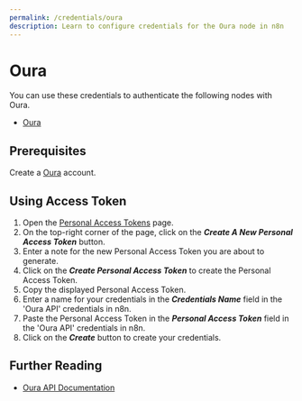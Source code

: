 ```yaml
---
permalink: /credentials/oura
description: Learn to configure credentials for the Oura node in n8n
---
```


# Oura

You can use these credentials to authenticate the following nodes with Oura.
- [Oura](../../nodes-library/nodes/Oura/README.md)

## Prerequisites

Create a [Oura](https://www.ouraring.com/) account.

## Using Access Token

1. Open the [Personal Access Tokens](https://cloud.ouraring.com/personal-access-tokens) page.
2. On the top-right corner of the page, click on the ***Create A New Personal Access Token*** button.
3. Enter a note for the new Personal Access Token you are about to generate.
4. Click on the ***Create Personal Access Token*** to create the Personal Access Token.
5. Copy the displayed Personal Access Token.
6. Enter a name for your credentials in the ***Credentials Name*** field in the 'Oura API' credentials in n8n.
7. Paste the Personal Access Token in the ***Personal Access Token*** field in the 'Oura API' credentials in n8n.
8. Click on the ***Create*** button to create your credentials.

## Further Reading

- [Oura API Documentation](https://cloud.ouraring.com/docs/authentication)
